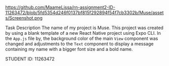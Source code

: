 https://github.com/MaameLissa/rn-assignment2-ID-11263472/blob/5fd5354d246f0137bf815f292894f54f7cb3302b/Muse/assets/Screenshot.png

Task Description
The name of my project is Muse. This project was created by using a blank template of a new React Native project using Expo CLI. In the `App.js` file by, the background color of the main `View` component was changed and adjustments to  the `Text` component to display a message containing my name with a bigger font size and a bold name. 

STUDENT ID: 11263472
